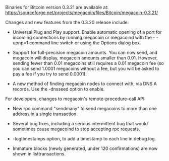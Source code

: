 Binaries for Bitcoin version 0.3.21 are available at:
  https://sourceforge.net/projects/megacoin/files/Bitcoin/megacoin-0.3.21/

Changes and new features from the 0.3.20 release include:

* Universal Plug and Play support.  Enable automatic opening of a port for incoming connections by running megacoin or megacoind with the - -upnp=1 command line switch or using the Options dialog box.

* Support for full-precision megacoin amounts.  You can now send, and megacoin will display, megacoin amounts smaller than 0.01.  However, sending fewer than 0.01 megacoins still requires a 0.01 megacoin fee (so you can send 1.0001 megacoins without a fee, but you will be asked to pay a fee if you try to send 0.0001).

* A new method of finding megacoin nodes to connect with, via DNS A records. Use the -dnsseed option to enable.

For developers, changes to megacoin's remote-procedure-call API:

* New rpc command "sendmany" to send megacoins to more than one address in a single transaction.

* Several bug fixes, including a serious intermittent bug that would sometimes cause megacoind to stop accepting rpc requests. 

* -logtimestamps option, to add a timestamp to each line in debug.log.

* Immature blocks (newly generated, under 120 confirmations) are now shown in listtransactions.
